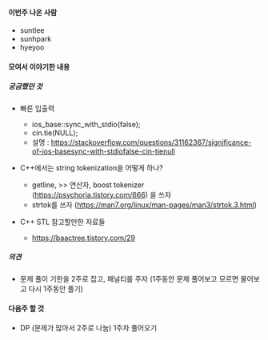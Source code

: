 #### 이번주 나온 사람
- suntlee
- sunhpark
- hyeyoo

#### 모여서 이야기한 내용

##### 궁금했던 것
- 빠른 입출력
  - ios_base::sync_with_stdio(false);
  - cin.tie(NULL);
  - 설명 : https://stackoverflow.com/questions/31162367/significance-of-ios-basesync-with-stdiofalse-cin-tienull

- C++에서는 string tokenization을 어떻게 하나?
  - getline, >> 연산자, boost tokenizer (https://psychoria.tistory.com/666) 을 쓰자
  - strtok를 쓰자 (https://man7.org/linux/man-pages/man3/strtok.3.html)
  
- C++ STL 참고할만한 자료들
  - https://baactree.tistory.com/29
  
##### 의견
  - 문제 풀이 기한을 2주로 잡고, 패널티를 주자 (1주동안 문제 풀어보고 모르면 물어보고 다시 1주동안 풀기)
  
#### 다음주 할 것
- DP (문제가 많아서 2주로 나눔) 1주차 풀어오기
